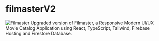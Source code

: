 # filmasterV2
![Filmaster](https://github.com/diegov05/portfolio-v1/blob/main/filmaster.png)
Upgraded version of Filmaster, a Responsive Modern UI/UX Movie Catalog Application using React, TypeScript, Tailwind, Firebase Hosting and Firestore Database.
